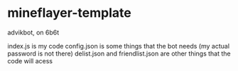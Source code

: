 # mineflayer-template
advikbot, on 6b6t

index.js is my code
config.json is some things that the bot needs (my actual password is not there)
delist.json and friendlist.json are other things that the code will acess

